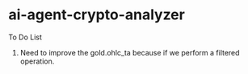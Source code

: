 # ai-agent-crypto-analyzer

To Do List
1. Need to improve the gold.ohlc_ta because if we perform a filtered operation.